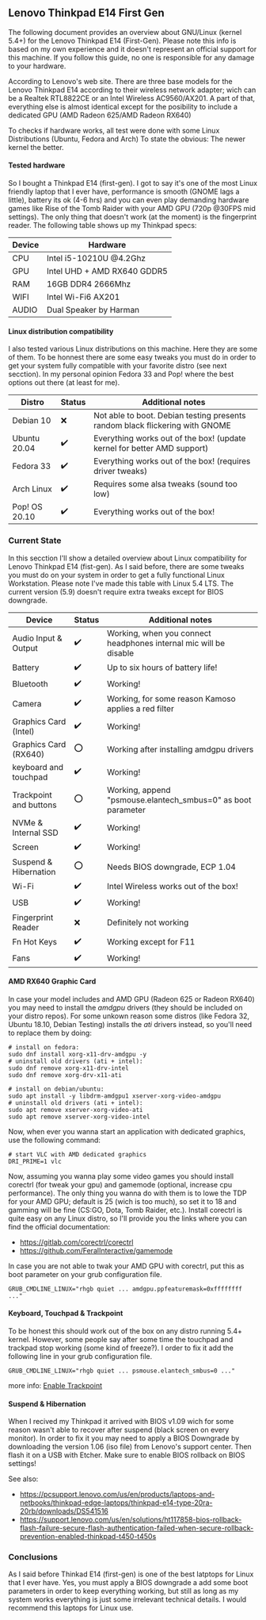 ## Lenovo Thinkpad E14 First Gen

The following document provides an overview about GNU/Linux (kernel 5.4+) for the Lenovo Thinkpad E14 (First-Gen). Please note this info is based on my own experience and it doesn't represent an official support for this machine. If you follow this guide, no one is responsible for any damage to your hardware.

According to Lenovo's web site. There are three base models for the Lenovo Thinkpad E14 according to their wireless network adapter; wich can be a Realtek RTL8822CE or an Intel Wireless AC9560/AX201. A part of that, everything else is almost identical except for the posibility to include a dedicated GPU (AMD Radeon 625/AMD Radeon RX640)

To checks if hardware works, all test were done with some Linux Distributions (Ubuntu, Fedora and Arch) To state the obvious: The newer kernel the better.

#### Tested hardware

So I bought a Thinkpad E14 (first-gen). I got to say it's one of the most Linux friendly laptop that I ever have, performance is smooth (GNOME lags a little), battery its ok (4-6 hrs) and you can even play demanding hardware games like Rise of the Tomb Raider with your AMD GPU (720p @30FPS mid settings). The only thing that doesn't work (at the moment) is the fingerprint reader. The following table shows up my Thinkpad specs:

| Device        | Hardware                       |
|---------------|--------------------------------|
| CPU           | Intel i5-10210U @4.2Ghz        |
| GPU           | Intel UHD + AMD RX640 GDDR5    |
| RAM           | 16GB DDR4 2666Mhz              |
| WIFI          | Intel Wi-Fi6 AX201             |
| AUDIO         | Dual Speaker by Harman         |

#### Linux distribution compatibility

I also tested various Linux distributions on this machine. Here they are some of them. To be honnest there are some easy tweaks you must do in order to get your system fully compatible with your favorite distro (see next secction). In my personal opinion Fedora 33 and Pop! where the best options out there (at least for me).

| Distro        | Status             | Additional notes                                                             |
|---------------|--------------------|------------------------------------------------------------------------------|
| Debian 10     | :x:                | Not able to boot. Debian testing presents random black flickering with GNOME |
| Ubuntu 20.04  | :heavy_check_mark: | Everything works out of the box! (update kernel for better AMD support)      |
| Fedora 33     | :heavy_check_mark: | Everything works out of the box! (requires driver tweaks)                    |
| Arch Linux    | :heavy_check_mark: | Requires some alsa tweaks (sound too low)                                    |
| Pop! OS 20.10 | :heavy_check_mark: | Everything works out of the box!                                             |

### Current State

In this secction I'll show a detailed overview about Linux compatibility for Lenovo Thinkpad E14 (fist-gen). As I said before, there are some tweaks you must do  on your system in order to get a fully functional Linux Workstation. Please note I've made this table with Linux 5.4 LTS. The current version (5.9) doesn't require extra tweaks except for BIOS downgrade.

| Device                            | Status                              | Additional notes                                                                |
|-----------------------------------|-------------------------------------|---------------------------------------------------------------------------------|
| Audio Input & Output              | :heavy_check_mark:                  | Working, when you connect headphones internal mic will be disable               |
| Battery                           | :heavy_check_mark:                  | Up to six hours of battery life!                                                | 
| Bluetooth                         | :heavy_check_mark:                  | Working!                                                                        |
| Camera                            | :heavy_check_mark:                  | Working, for some reason Kamoso applies a red filter                            |
| Graphics Card (Intel)             | :heavy_check_mark:                  | Working!                                                                        |
| Graphics Card (RX640)             | :o:                                 | Working after installing amdgpu drivers                                         |
| keyboard and touchpad             | :heavy_check_mark:                  | Working!                                                                        |
| Trackpoint and buttons            | :o:                                 | Working, append "psmouse.elantech_smbus=0" as boot parameter                    |
| NVMe & Internal SSD               | :heavy_check_mark:                  | Working!                                                                        |
| Screen                            | :heavy_check_mark:                  | Working!                                                                        |
| Suspend & Hibernation             | :o:                                 | Needs BIOS downgrade, ECP 1.04                                                  |
| Wi-Fi                             | :heavy_check_mark:                  | Intel Wireless works out of the box!                                            |
| USB                               | :heavy_check_mark:                  | Working!                                                                        |
| Fingerprint Reader                | :x:                                 | Definitely not working                                                          |
| Fn Hot Keys                       | :heavy_check_mark:                  | Working except for F11                                                          |
| Fans                              | :heavy_check_mark:                  | Working!                                                                        |


#### AMD RX640 Graphic Card

In case your model includes and AMD GPU (Radeon 625 or Radeon RX640) you may need to install the *amdgpu* drivers (they should be included on your distro repos). For some unkown reason some distros (like Fedora 32, Ubuntu 18.10, Debian Testing) installs the *ati* drivers instead, so you'll need to replace them by doing:

    # install on fedora:
    sudo dnf install xorg-x11-drv-amdgpu -y
    # uninstall old drivers (ati + intel):
    sudo dnf remove xorg-x11-drv-intel 
    sudo dnf remove xorg-drv-x11-ati
    
    # install on debian/ubuntu:
    sudo apt install -y libdrm-amdgpu1 xserver-xorg-video-amdgpu
    # uninstall old drivers (ati + intel):
    sudo apt remove xserver-xorg-video-ati
    sudo apt remove xserver-xorg-video-intel

Now, when ever you wanna start an application with dedicated graphics, use the following command:

    # start VLC with AMD dedicated graphics
    DRI_PRIME=1 vlc
    
Now, assuming you wanna play some video games you should install corectrl (for tweak your gpu) and gamemode (optional, increase cpu performance). The only thing you wanna do with them is to lowe the TDP for your AMD GPU; default is 25 (wich is too much), so set it to 18 and gamming will be fine (CS:GO, Dota, Tomb Raider, etc.). Install corectrl is quite easy on any Linux distro, so I'll provide you the links where you can find the official documentation:

- https://gitlab.com/corectrl/corectrl
- https://github.com/FeralInteractive/gamemode

In case you are not able to twak your AMD GPU with corectrl, put this as boot parameter on your grub configuration file.

    GRUB_CMDLINE_LINUX="rhgb quiet ... amdgpu.ppfeaturemask=0xffffffff ..."

#### Keyboard, Touchpad & Trackpoint

To be honest this should work out of the box on any distro running 5.4+ kernel. However, some people say after some time the touchpad and trackpad stop working (some kind of freeze?). I order to fix it add the following line in your grub configuration file.
    
    GRUB_CMDLINE_LINUX="rhgb quiet ... psmouse.elantech_smbus=0 ..."

more info: [Enable Trackpoint](../tweaks/trackpoint/README.md)
    
#### Suspend & Hibernation

When I recived my Thinkpad it arrived with BIOS v1.09 wich for some reason wasn't able to recover after suspend (black screen on every monitor). In order to fix it you may need to apply a BIOS Downgrade by downloading the version 1.06 (iso file) from Lenovo's support center. Then flash it on a USB with Etcher. Make sure to enable BIOS rollback on BIOS settings!

See also:
- https://pcsupport.lenovo.com/us/en/products/laptops-and-netbooks/thinkpad-edge-laptops/thinkpad-e14-type-20ra-20rb/downloads/DS541516
- https://support.lenovo.com/us/en/solutions/ht117858-bios-rollback-flash-failure-secure-flash-authentication-failed-when-secure-rollback-prevention-enabled-thinkpad-t450-t450s

### Conclusions

As I said before Thinkad E14 (first-gen) is one of the best latptops for Linux that I ever have. Yes, you must apply a BIOS downgrade a add some boot parameters in order to keep everything working, but still as long as my system works everything is just some irrelevant technical details. I would recommend this laptops for Linux use.

